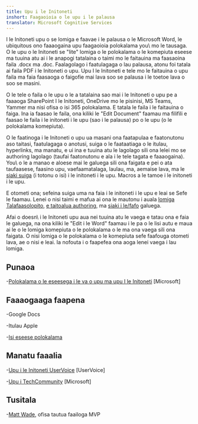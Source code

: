 ```yaml
---
title: Upu i le Initoneti
inshort: Faagaoioia o le upu i le palausa
translator: Microsoft Cognitive Services
---
```



I le Initoneti upu o se lomiga e faavae i le palausa o le Microsoft Word, le ubiquitous
ono faaaogaina upu faagaoioia polokalama you\ mo le tausaga. O le upu o le Initoneti
se \"lite\" lomiga o le polokalama o le komepiuta eseese ma tuuina atu ai i le anapogi
tatalaina o taimi mo le faitauina ma faasaoina faila .docx ma .doc. Faalagolago i
faatulagaga o lau palausa, atonu foi tatala ai faila PDF i le Initoneti o upu. Upu
I le Initoneti e tele mo le faitauina o upu faila ma faia faasaoga o faigofie mai
lava soo se palausa i le toetoe lava o soo se masini.

O le tele o faila o le upu o le a tatalaina sao mai i le Initoneti o upu pe a faaaoga SharePoint
I le Initoneti, OneDrive mo le pisinisi, MS Teams, Yammer ma nisi ofisa o isi
365 polokalama. E tatala le faila i le faitauina o faiga. Ina ia faasao le faila, ona kiliki
le \"Edit Document\" faamau ma filifili e faasao le faila i le initoneti i le upu
(sao i le palausa) po o le upu (o le polokalama komepiuta).

O le faatinoga i le Initoneti o upu ua masani ona faatapulaa e faatonutonu aso taitasi,
faatulagaga o anotusi, suiga o le faataatiaga o le itulau, hyperlinks, ma manatu, e ui ina
e tuuina atu le lagolago sili ona lelei mo se authoring lagolago (taufai faatonutonu e ala i le
tele tagata e faaaogaina). You\ o le a manao e aloese mai le galuega sili ona faigata e pei o ata
taufaasese, faasino upu, vaefaamatalaga, laulau, ma, aemaise lava, ma le [siaki
suiga](http://icansharepoint.com/version-history-isnt-track-changes/)
(i totonu o isi) i le initoneti i le upu. Macros a le tamoe i le initoneti i le upu.

E otometi ona; sefeina suiga uma na faia i le initoneti i le upu e leai se
Sefe le faamau. Lenei o nisi taimi e mafua ai ona le mautonu i auala [lomiga
Talafaasolopito](http://icsh.pt/VersionHistory),
[e taitoalua authoring](http://icsh.pt/CoAuthoring), ma [siaki
i le/fafo](http://icsh.pt/SPCheckOut) galuega.

Afai o doesn\ i le Initoneti upu aua nei tuuina atu le vaega e tatau ona e faia le galuega,
na ona kiliki le \"Edit i le Word\" faamau i le pa o le lisi autu e maua ai le
o le lomiga komepiuta o le polokalama o le ma ona vaega sili ona faigata. O nisi lomiga
o le polokalama o le komepiuta sefe faafouga otometi lava, ae o nisi e leai. Ia nofouta i
o faapefea ona aoga lenei vaega i lau lomiga.

Punaoa
---------

-[Polokalama o le eseesega i le va o upu ma upu
    I le Initoneti](https://support.office.com/en-us/article/Differences-between-using-a-document-in-the-browser-and-in-Word-3e863ce3-e82c-4211-8f97-5b33c36c55f8)
    \[Microsoft\]

Faaaogaaga faapena
--------------------

-Google Docs

-Itulau Apple

-[Isi eseese
    polokalama](https://en.wikipedia.org/wiki/List_of_word_processors#Online)

Manatu faaalia
---------

-[Upu i le Initoneti UserVoice](https://word.uservoice.com/forums/271331-word-online)
    \[UserVoice\]

-[Upu i TechCommunity](https://techcommunity.microsoft.com/t5/Word/ct-p/Word)
    \[Microsoft\]

Tusitala
---------

-[Matt Wade](https://www.linkedin.com/in/thatmattwade/), ofisa tautua faailoga MVP


